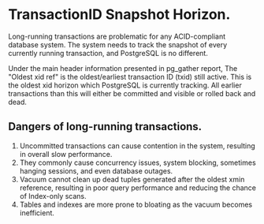 # TransactionID Snapshot Horizon.
Long-running transactions are problematic for any ACID-compliant database system. The system needs to track the snapshot of every currently running transaction, and PostgreSQL is no different.

Under the main header information presented in pg_gather report, The "Oldest xid ref" is the oldest/earliest transaction ID (txid) still active. This is the oldest xid horizon which PostgreSQL is currently tracking. All earlier transactions than this will either be committed and visible or rolled back and dead.

## Dangers of long-running transactions.
1. Uncommitted transactions can cause contention in the system, resulting in overall slow performance.
2. They commonly cause concurrency issues, system blocking, sometimes hanging sessions, and even database outages.
3. Vacuum cannot clean up dead tuples generated after the oldest xmin reference, resulting in poor query performance and reducing the chance of Index-only scans.
4. Tables and indexes are more prone to bloating as the vacuum becomes inefficient.